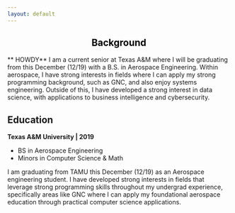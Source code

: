 ```yaml
---
layout: default
---
```

<center>
    <h2><a style="color: black">Background</a></h2>
</center>

** HOWDY**
I am a current senior at Texas A&M where I will be graduating from this December (12/19) with a B.S. in Aerospace Engineering. Within aerospace, I have strong interests in fields where I can apply my strong programming background, such as GNC, and also enjoy systems engineering. Outside of this, I have developed a strong interest in data science, with applications to business intelligence and cybersecurity.

## Education

**Texas A&M University | 2019**
- BS in Aerospace Engineering
- Minors in Computer Science & Math

I am graduating from TAMU this December (12/19) as an Aerospace engineering student. I have developed strong interests in fields that leverage strong programming skills throughout my undergrad experience, specifically areas like GNC where I can apply my foundational aerospace education through practical computer science applications.